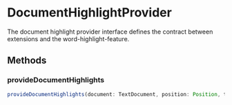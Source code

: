 # DocumentHighlightProvider

The document highlight provider interface defines the contract between extensions and the word-highlight-feature.

## Methods

### provideDocumentHighlights

```typescript
provideDocumentHighlights(document: TextDocument, position: Position, token: CancellationToken): ProviderResult<DocumentHighlight[]>
```

[ProviderResult]: ProviderResultT.md
[Position]: Position.md
[DocumentHighlight]: DocumentHighlight.md
[TextDocument]: TextDocument.md
[CancellationToken]: CancellationToken.md
